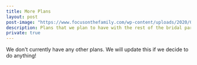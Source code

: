 ```yaml
---
title: More Plans
layout: post
post-image: "https://www.focusonthefamily.com/wp-content/uploads/2020/05/MarriagePlanning_fesenko-scaled.jpg"
description: Plans that we plan to have with the rest of the bridal party.
private: true
---
```

We don't currently have any other plans. We will update this if we decide to do anything!